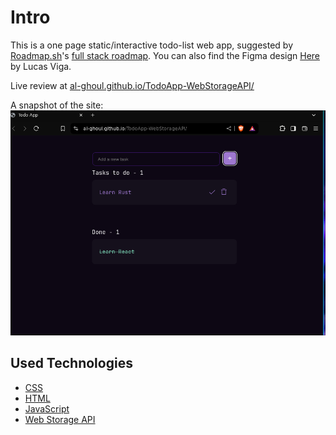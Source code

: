 # Intro

This is a one page static/interactive todo-list web app,
suggested by [Roadmap.sh](https://roadmap.sh/)'s [full stack roadmap](https://roadmap.sh/full-stack).
You can also find the Figma design
[Here](https://www.figma.com/community/file/1348652218299666548/todo-app?searchSessionId=ly3fda0k-rhdug13gcfg)
by Lucas Viga.

Live review at [al-ghoul.github.io/TodoApp-WebStorageAPI/](https://al-ghoul.github.io/TodoApp-WebStorageAPI/)

A snapshot of the site:
![snapshot](./snap-shot.png)

## Used Technologies

- [CSS](https://developer.mozilla.org/en-US/docs/Web/CSS)
- [HTML](https://developer.mozilla.org/en-US/docs/Web/HTML)
- [JavaScript](https://developer.mozilla.org/en-US/docs/Web/JavaScript)
- [Web Storage API](https://developer.mozilla.org/en-US/docs/Web/API/Web_Storage_API)
